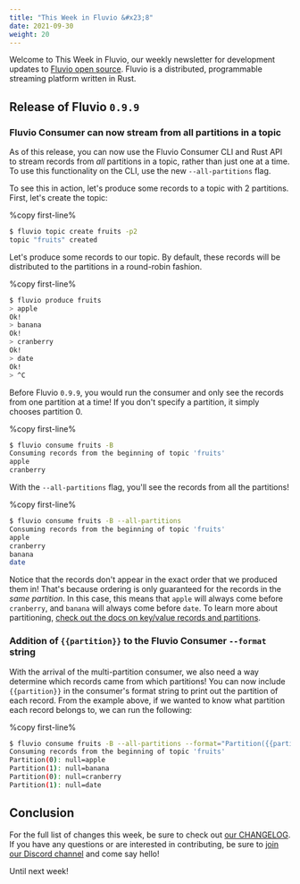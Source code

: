 ```yaml
---
title: "This Week in Fluvio &#x23;8"
date: 2021-09-30
weight: 20
---
```


Welcome to This Week in Fluvio, our weekly newsletter
for development updates to [Fluvio open source]. Fluvio is a distributed,
programmable streaming platform written in Rust.

## Release of Fluvio `0.9.9`

### Fluvio Consumer can now stream from all partitions in a topic

As of this release, you can now use the Fluvio Consumer CLI and Rust API to stream
records from _all_ partitions in a topic, rather than just one at a time. To use
this functionality on the CLI, use the new `--all-partitions` flag.

To see this in action, let's produce some records to a topic with 2 partitions.
First, let's create the topic:

%copy first-line%
```bash
$ fluvio topic create fruits -p2
topic "fruits" created
```

Let's produce some records to our topic. By default, these records will be distributed
to the partitions in a round-robin fashion.

%copy first-line%
```bash
$ fluvio produce fruits
> apple
Ok!
> banana
Ok!
> cranberry
Ok!
> date
Ok!
> ^C
```

Before Fluvio `0.9.9`, you would run the consumer and only see the records from one
partition at a time! If you don't specify a partition, it simply chooses partition 0.

%copy first-line%
```bash
$ fluvio consume fruits -B
Consuming records from the beginning of topic 'fruits'
apple
cranberry
```

With the `--all-partitions` flag, you'll see the records from all the partitions!

%copy first-line%
```bash
$ fluvio consume fruits -B --all-partitions
Consuming records from the beginning of topic 'fruits'
apple
cranberry
banana
date
```

Notice that the records don't appear in the exact order that we produced them in!
That's because ordering is only guaranteed for the records in the _same partition_.
In this case, this means that `apple` will always come before `cranberry`, and
`banana` will always come before `date`. To learn more about partitioning,
[check out the docs on key/value records and partitions].

### Addition of `{{partition}}` to the Fluvio Consumer `--format` string

With the arrival of the multi-partition consumer, we also need a way determine
which records came from which partitions! You can now include `{{partition}}` in
the consumer's format string to print out the partition of each record. From the
example above, if we wanted to know what partition each record belongs to, we
can run the following:

%copy first-line%
```bash
$ fluvio consume fruits -B --all-partitions --format="Partition({{partition}}): {{key}}={{value}}"
Consuming records from the beginning of topic 'fruits'
Partition(0): null=apple
Partition(1): null=banana
Partition(0): null=cranberry
Partition(1): null=date
```

## Conclusion

For the full list of changes this week, be sure to check out [our CHANGELOG]. If you have any
questions or are interested in contributing, be sure to [join our Discord channel] and
come say hello!

Until next week!

[Fluvio open source]: https://github.com/infinyon/fluvio
[our CHANGELOG]: https://github.com/infinyon/fluvio/blob/master/CHANGELOG.md
[join our Discord channel]: https://discordapp.com/invite/bBG2dTz
[check out the docs on key/value records and partitions]: https://www.fluvio.io/cli/commands/produce/#example-3-produce-keyvalue-records-to-multiple-partitions
